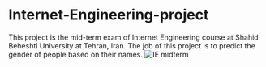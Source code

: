 # Internet-Engineering-project
This project is the mid-term exam of Internet Engineering course at Shahid Beheshti University at Tehran, Iran. The job of this project is to predict the gender of people based on their names.
![IE midterm](https://github.com/MasoudShaker/Internet-Engineering-project/assets/79832680/26930738-c15b-46d4-aa0e-e192b0d2c0c0)
